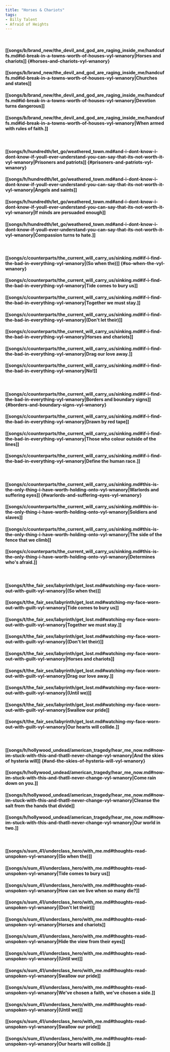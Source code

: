 ```yaml
---
title: "Horses & Chariots"
tags:
- Billy Talent
- Afraid of Heights
---
```

&nbsp;
#### [[songs/b/brand_new/the_devil_and_god_are_raging_inside_me/handcuffs.md#id-break-in-a-towns-worth-of-houses-vyl-wnanory|Horses and chariots]] {#horses-and-chariots-vyl-wnanory}
#### [[songs/b/brand_new/the_devil_and_god_are_raging_inside_me/handcuffs.md#id-break-in-a-towns-worth-of-houses-vyl-wnanory|Churches and states]]
#### [[songs/b/brand_new/the_devil_and_god_are_raging_inside_me/handcuffs.md#id-break-in-a-towns-worth-of-houses-vyl-wnanory|Devotion turns dangerous]]
#### [[songs/b/brand_new/the_devil_and_god_are_raging_inside_me/handcuffs.md#id-break-in-a-towns-worth-of-houses-vyl-wnanory|When armed with rules of faith.]]
&nbsp;
#### [[songs/h/hundredth/let_go/weathered_town.md#and-i-dont-know-i-dont-know-if-youll-ever-understand-you-can-say-that-its-not-worth-it-vyl-wnanory|Prisoners and patriots]] {#prisoners-and-patriots-vyl-wnanory}
#### [[songs/h/hundredth/let_go/weathered_town.md#and-i-dont-know-i-dont-know-if-youll-ever-understand-you-can-say-that-its-not-worth-it-vyl-wnanory|Angels and saints]]
#### [[songs/h/hundredth/let_go/weathered_town.md#and-i-dont-know-i-dont-know-if-youll-ever-understand-you-can-say-that-its-not-worth-it-vyl-wnanory|If minds are persuaded enough]]
#### [[songs/h/hundredth/let_go/weathered_town.md#and-i-dont-know-i-dont-know-if-youll-ever-understand-you-can-say-that-its-not-worth-it-vyl-wnanory|Compassion turns to hate.]]
&nbsp;
#### [[songs/c/counterparts/the_current_will_carry_us/sinking.md#if-i-find-the-bad-in-everything-vyl-wnanory|(So when the)]] {#so-when-the-vyl-wnanory}
#### [[songs/c/counterparts/the_current_will_carry_us/sinking.md#if-i-find-the-bad-in-everything-vyl-wnanory|Tide comes to bury us]]
#### [[songs/c/counterparts/the_current_will_carry_us/sinking.md#if-i-find-the-bad-in-everything-vyl-wnanory|Together we must stay.]]
#### [[songs/c/counterparts/the_current_will_carry_us/sinking.md#if-i-find-the-bad-in-everything-vyl-wnanory|(Don't let their)]]
#### [[songs/c/counterparts/the_current_will_carry_us/sinking.md#if-i-find-the-bad-in-everything-vyl-wnanory|Horses and chariots]]
#### [[songs/c/counterparts/the_current_will_carry_us/sinking.md#if-i-find-the-bad-in-everything-vyl-wnanory|Drag our love away.]]
#### [[songs/c/counterparts/the_current_will_carry_us/sinking.md#if-i-find-the-bad-in-everything-vyl-wnanory|No!]]
&nbsp;
#### [[songs/c/counterparts/the_current_will_carry_us/sinking.md#if-i-find-the-bad-in-everything-vyl-wnanory|Borders and boundary signs]] {#borders-and-boundary-signs-vyl-wnanory}
#### [[songs/c/counterparts/the_current_will_carry_us/sinking.md#if-i-find-the-bad-in-everything-vyl-wnanory|Drawn by red tape]]
#### [[songs/c/counterparts/the_current_will_carry_us/sinking.md#if-i-find-the-bad-in-everything-vyl-wnanory|Those who colour outside of the lines]]
#### [[songs/c/counterparts/the_current_will_carry_us/sinking.md#if-i-find-the-bad-in-everything-vyl-wnanory|Define the human race.]]
&nbsp;
#### [[songs/c/counterparts/the_current_will_carry_us/sinking.md#this-is-the-only-thing-i-have-worth-holding-onto-vyl-wnanory|Warlords and suffering eyes]] {#warlords-and-suffering-eyes-vyl-wnanory}
#### [[songs/c/counterparts/the_current_will_carry_us/sinking.md#this-is-the-only-thing-i-have-worth-holding-onto-vyl-wnanory|Soldiers and slaves]]
#### [[songs/c/counterparts/the_current_will_carry_us/sinking.md#this-is-the-only-thing-i-have-worth-holding-onto-vyl-wnanory|The side of the fence that we climb]]
#### [[songs/c/counterparts/the_current_will_carry_us/sinking.md#this-is-the-only-thing-i-have-worth-holding-onto-vyl-wnanory|Determines who's afraid.]]
&nbsp;
#### [[songs/t/the_fair_sex/labyrinth/get_lost.md#watching-my-face-worn-out-with-guilt-vyl-wnanory|(So when the)]]
#### [[songs/t/the_fair_sex/labyrinth/get_lost.md#watching-my-face-worn-out-with-guilt-vyl-wnanory|Tide comes to bury us]]
#### [[songs/t/the_fair_sex/labyrinth/get_lost.md#watching-my-face-worn-out-with-guilt-vyl-wnanory|Together we must stay.]]
#### [[songs/t/the_fair_sex/labyrinth/get_lost.md#watching-my-face-worn-out-with-guilt-vyl-wnanory|(Don't let their)]]
#### [[songs/t/the_fair_sex/labyrinth/get_lost.md#watching-my-face-worn-out-with-guilt-vyl-wnanory|Horses and chariots]]
#### [[songs/t/the_fair_sex/labyrinth/get_lost.md#watching-my-face-worn-out-with-guilt-vyl-wnanory|Drag our love away.]]
#### [[songs/t/the_fair_sex/labyrinth/get_lost.md#watching-my-face-worn-out-with-guilt-vyl-wnanory|(Until we)]]
#### [[songs/t/the_fair_sex/labyrinth/get_lost.md#watching-my-face-worn-out-with-guilt-vyl-wnanory|Swallow our pride]]
#### [[songs/t/the_fair_sex/labyrinth/get_lost.md#watching-my-face-worn-out-with-guilt-vyl-wnanory|Our hearts will collide.]]
&nbsp;
#### [[songs/h/hollywood_undead/american_tragedy/hear_me_now.md#now-im-stuck-with-this-and-thatll-never-change-vyl-wnanory|And the skies of hysteria will]] {#and-the-skies-of-hysteria-will-vyl-wnanory}
#### [[songs/h/hollywood_undead/american_tragedy/hear_me_now.md#now-im-stuck-with-this-and-thatll-never-change-vyl-wnanory|Come rain down on you.]]
#### [[songs/h/hollywood_undead/american_tragedy/hear_me_now.md#now-im-stuck-with-this-and-thatll-never-change-vyl-wnanory|Cleanse the salt from the hands that divide]]
#### [[songs/h/hollywood_undead/american_tragedy/hear_me_now.md#now-im-stuck-with-this-and-thatll-never-change-vyl-wnanory|Our world in two.]]
&nbsp;
#### [[songs/s/sum_41/underclass_hero/with_me.md#thoughts-read-unspoken-vyl-wnanory|(So when the)]]
#### [[songs/s/sum_41/underclass_hero/with_me.md#thoughts-read-unspoken-vyl-wnanory|Tide comes to bury us]]
#### [[songs/s/sum_41/underclass_hero/with_me.md#thoughts-read-unspoken-vyl-wnanory|How can we live when so many die?]]
#### [[songs/s/sum_41/underclass_hero/with_me.md#thoughts-read-unspoken-vyl-wnanory|(Don't let their)]]
#### [[songs/s/sum_41/underclass_hero/with_me.md#thoughts-read-unspoken-vyl-wnanory|Horses and chariots]]
#### [[songs/s/sum_41/underclass_hero/with_me.md#thoughts-read-unspoken-vyl-wnanory|Hide the view from their eyes]]
#### [[songs/s/sum_41/underclass_hero/with_me.md#thoughts-read-unspoken-vyl-wnanory|(Until we)]]
#### [[songs/s/sum_41/underclass_hero/with_me.md#thoughts-read-unspoken-vyl-wnanory|Swallow our pride]]
#### [[songs/s/sum_41/underclass_hero/with_me.md#thoughts-read-unspoken-vyl-wnanory|We've chosen a faith, we've chosen a side.]]
#### [[songs/s/sum_41/underclass_hero/with_me.md#thoughts-read-unspoken-vyl-wnanory|(Until we)]]
#### [[songs/s/sum_41/underclass_hero/with_me.md#thoughts-read-unspoken-vyl-wnanory|Swallow our pride]]
#### [[songs/s/sum_41/underclass_hero/with_me.md#thoughts-read-unspoken-vyl-wnanory|Our hearts will collide.]]
